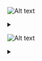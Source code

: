 ![Alt text](https://g.gravizo.com/source/svg/c1?https%3A%2F%2Fraw.githubusercontent.com%2FGreyWayfarer%2FNewRep%2Fmaster%2FREADME.md)
<details> 
<summary></summary>
c1
  digraph G {
    S -> B [label="space"];
    END -> A [label="A-Z, a-z, 0-9"];
    END -> B [label="space"];
    B -> A [label="A-Z, a-z, 0-9"]; 
    A -> S [label="A-Z, a-z, _"];
    A -> A [label="A-Z, a-z, 0-9"];
  }
c1
</details>

![Alt text](https://g.gravizo.com/source/svg/c2?https%3A%2F%2Fraw.githubusercontent.com%2FGreyWayfarer%2FNewRep%2Fmaster%2FREADME.md)
<details> 
<summary></summary>
c2
  digraph S {
    S -> H [label="space"];
    END -> S [label="0-9"];
    A -> S [label="1-9"];
    B -> S [label="0, 1-9"];
    END -> A [label="0-9"];
    END -> C [label="0-9"];
    END -> E [label="-[1-9], 1-9"];
    END -> F [label="0-9"];
    END -> G [label="F, f, L, l"];
    END -> H [label="space"];
    H -> G [label="F, f, L, l"];
    G -> E [label="-[1-9], 1-9"];
    G -> F [label="0-9"];
    F -> F [label="0-9"];
    F -> E [label="-[1-9], 1-9"];
    A -> A [label="0-9"];
    B -> A [label="0-9"];
    C -> B [label="."];
    C -> C [label="0-9"];
    E -> D [label="e, E"];
    D -> B [label="."];
    D -> C [label="0-9"];
  }
c2
</details>
